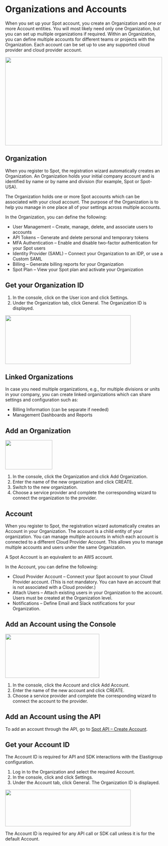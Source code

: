 # Organizations and Accounts

When you set up your Spot account, you create an Organization and one or more Account entities. You will most likely need only one Organization, but you can set up multiple organizations if required. Within an Organization, you can define multiple accounts for different teams or projects with the Organization. Each account can be set up to use any supported cloud provider and cloud provider account.

<img src="/administration/_media/organizations-accounts-01.png" width="500" height="281" />

## Organization

When you register to Spot, the registration wizard automatically creates an Organization. An Organization holds your initial company account and is identified by name or by name and division (for example, Spot or Spot-USA).

The Organization holds one or more Spot accounts which can be associated with your cloud account. The purpose of the Organization is to help you manage in one place all of your settings across multiple accounts.

In the Organization, you can define the following:

- User Management – Create, manage, delete, and associate users to accounts
- API Tokens – Generate and delete personal and temporary tokens
- MFA Authentication – Enable and disable two-factor authentication for your Spot users
- Identity Provider (SAML) – Connect your Organization to an IDP, or use a Custom SAML
- Billing – Generate billing reports for your Organization
- Spot Plan – View your Spot plan and activate your Organization

## Get your Organization ID

1. In the console, click on the User icon and click Settings.
2. Under the Organization tab, click General. The Organization ID is displayed.

<img src="/administration/_media/organizations-accounts-02.png" width="400" height="155" />

## Linked Organizations

In case you need multiple organizations, e.g., for multiple divisions or units in your company, you can create linked organizations which can share settings and configuration such as:

- Billing Information (can be separate if needed)
- Management Dashboards and Reports

## Add an Organization

<img src="/administration/_media/organizations-accounts-03.png" width="150" height="93" />

1. In the console, click the Organization and click Add Organization.
2. Enter the name of the new organization and click CREATE.
3. Switch to the new organization.
4. Choose a service provider and complete the corresponding wizard to connect the organization to the provider.

## Account

When you register to Spot, the registration wizard automatically creates an Account in your Organization. The account is a child entity of your organization. You can manage multiple accounts in which each account is connected to a different Cloud Provider Account. This allows you to manage multiple accounts and users under the same Organization.

A Spot Account is an equivalent to an AWS account.

In the Account, you can define the following:

- Cloud Provider Account – Connect your Spot account to your Cloud Provider account. (This is not mandatory. You can have an account that is not associated with a Cloud provider.)
- Attach Users – Attach existing users in your Organization to the account. Users must be created at the Organization level.
- Notifications – Define Email and Slack notifications for your Organization.

## Add an Account using the Console

<img src="/administration/_media/organizations-accounts-04.png" width="300" height="140" />

1. In the console, click the Account and click Add Account.
2. Enter the name of the new account and click CREATE.
3. Choose a service provider and complete the corresponding wizard to connect the account to the provider.

## Add an Account using the API

To add an account through the API, go to [Spot API – Create Account](https://docs.spot.io/api/#operation/OrganizationsAndAccountsCreateAccount).

## Get your Account ID

The Account ID is required for API and SDK interactions with the Elastigroup configuration.

1. Log in to the Organization and select the required Account.
2. In the console, click and click Settings.
3. Under the Account tab, click General. The Organization ID is displayed.

<img src="/administration/_media/organizations-accounts-05.png" width="400" height="117" />

The Account ID is required for any API call or SDK call unless it is for the default Account.
